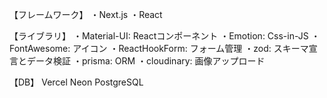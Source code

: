 【フレームワーク】
・Next.js
・React

【ライブラリ】
・Material-UI: Reactコンポーネント
・Emotion: Css-in-JS
・FontAwesome: アイコン
・ReactHookForm: フォーム管理
・zod: スキーマ宣言とデータ検証
・prisma: ORM
・cloudinary: 画像アップロード

【DB】
Vercel Neon PostgreSQL